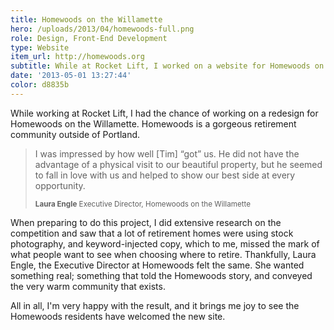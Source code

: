 ```yaml
---
title: Homewoods on the Willamette
hero: /uploads/2013/04/homewoods-full.png
role: Design, Front-End Development
type: Website
item_url: http://homewoods.org
subtitle: While at Rocket Lift, I worked on a website for Homewoods on the Willamette, a beautiful retirement community just outside of Portland.
date: '2013-05-01 13:27:44'
color: d8835b
---
```


While working at Rocket Lift, I had the chance of working on a redesign for Homewoods on the Willamette. Homewoods is a gorgeous retirement community outside of Portland.

<blockquote class="content__pullquote">
  <p>I was impressed by how well [Tim] “got” us. He did not have the advantage of a physical visit to our beautiful property, but he seemed to fall in love with us and helped to show our best side at every opportunity.</p>
  
  <small><strong>Laura Engle</strong> Executive Director, Homewoods on the Willamette</small>
</blockquote>

When preparing to do this project, I did extensive research on the competition and saw that a lot of retirement homes were using stock photography, and keyword-injected copy, which to me, missed the mark of what people want to see when choosing where to retire. Thankfully, Laura Engle, the Executive Director at Homewoods felt the same. She wanted something real; something that told the Homewoods story, and conveyed the very warm community that exists.

All in all, I'm very happy with the result, and it brings me joy to see the Homewoods residents have welcomed the new site.
